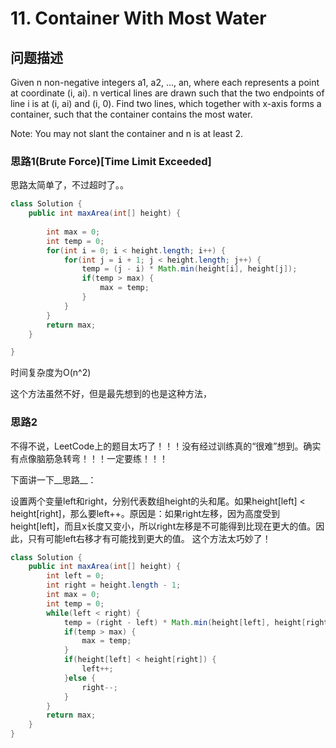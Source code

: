 # 11. Container With Most Water

## 问题描述
Given n non-negative integers a1, a2, ..., an, where each represents a point at coordinate (i, ai). n vertical lines are drawn such that the two endpoints of line i is at (i, ai) and (i, 0). Find two lines, which together with x-axis forms a container, such that the container contains the most water.

Note: You may not slant the container and n is at least 2.


### 思路1(Brute Force)[Time Limit Exceeded]

思路太简单了，不过超时了。。

```java
class Solution {
    public int maxArea(int[] height) {
        
        int max = 0;
        int temp = 0;
        for(int i = 0; i < height.length; i++) {
            for(int j = i + 1; j < height.length; j++) {
                temp = (j - i) * Math.min(height[i], height[j]);
                if(temp > max) {
                    max = temp;
                }
            }
        }
        return max;
    }

}
```

时间复杂度为O(n^2)

这个方法虽然不好，但是最先想到的也是这种方法，

### 思路2
不得不说，LeetCode上的题目太巧了！！！没有经过训练真的“很难”想到。确实有点像脑筋急转弯！！！一定要练！！！

下面讲一下__思路__：

设置两个变量left和right，分别代表数组height的头和尾。如果height[left] < height[right]，那么要left++。原因是：如果right左移，因为高度受到height[left]，而且x长度又变小，所以right左移是不可能得到比现在更大的值。因此，只有可能left右移才有可能找到更大的值。
这个方法太巧妙了！

```java
class Solution {
    public int maxArea(int[] height) {
        int left = 0;
        int right = height.length - 1;
        int max = 0;
        int temp = 0;
        while(left < right) {
            temp = (right - left) * Math.min(height[left], height[right]);
            if(temp > max) {
                max = temp;
            }
            if(height[left] < height[right]) {
                left++;
            }else {
                right--;
            }
        }
        return max;
    }
}
```


